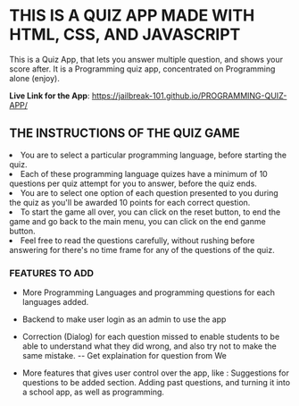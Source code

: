 # THIS IS A QUIZ APP MADE WITH HTML, CSS, AND JAVASCRIPT
This is a Quiz App, that lets you answer multiple question, and shows your score after. It is a Programming quiz app, concentrated on Programming alone (enjoy).

**Live Link for the App**: https://jailbreak-101.github.io/PROGRAMMING-QUIZ-APP/

## THE INSTRUCTIONS OF THE QUIZ GAME
 <li>You are to select a particular programming language, before starting the quiz.</li>

<li>Each of these programming language quizes have a minimum of 10 questions per quiz attempt for
                        you to answer, before the quiz ends.</li>

<li>You are to select one option of each question presented to you during the quiz as you'll be
                        awarded 10 points for each correct question.</li>

<li>To start the game all over, you can click on the reset button, to end the game and go back to
                        the main menu, you can click on the end ganme button.</li>

<li>Feel free to read the questions carefully, without rushing before answering for there's no time
                        frame for any of the questions of the quiz.</li>

### FEATURES TO ADD

- More Programming Languages and programming questions for each languages added.
- Backend to make user login as an admin to use the app

- Correction (Dialog) for each question missed to enable students to be able to understand what they did wrong, and also try not to make the same mistake. -- Get explaination for question from We

- More features that gives user control over the app, like : Suggestions for questions to be added section. Adding past questions, and turning it into a school app, as well as programming.
